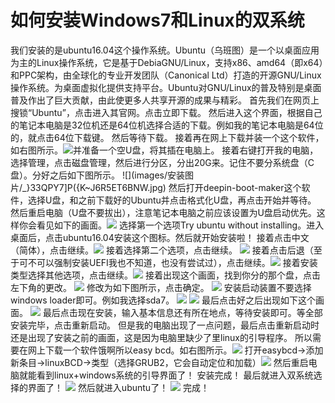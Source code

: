 # 如何安装Windows7和Linux的双系统
我们安装的是ubuntu16.04这个操作系统。Ubuntu（乌班图）是一个以桌面应用为主的Linux操作系统，它是基于DebiaGNU/Linux，支持x86、amd64（即x64）和PPC架构，由全球化的专业开发团队（Canonical Ltd）打造的开源GNU/Linux操作系统。为桌面虚拟化提供支持平台。Ubuntu对GNU/Linux的普及特别是桌面普及作出了巨大贡献，由此使更多人共享开源的成果与精彩。
首先我们在网页上搜锁“Ubuntu”，点击进入其官网。点击立即下载。
然后进入这个界面，根据自己的笔记本电脑是32位机还是64位机选择合适的下载。例如我的笔记本电脑是64位的，就点击64位下载键。
然后等待下载。
接着再在网上下载并装一个这个软件，如右图所示。![](images/安装图片/13}NL}@%2K~2[]7845~[QQQ4.png)并准备一个空U盘，将其插在电脑上。
接着右键打开我的电脑，选择管理，点击磁盘管理，然后进行分区，分出20G来。记住不要分系统盘（C盘）。分好之后如下图所示。
![](images/安装图片/_}33QPY7]P({K~J6R5ET6BNW.jpg)
然后打开deepin-boot-maker这个软件，选择U盘，和之前下载好的Ubuntu并点击格式化U盘，再点击开始并等待。
然后重启电脑（U盘不要拔出），注意笔记本电脑之前应该设置为U盘启动优先。这样你会看见如下的画面。![](07398D1392CD5C5EC7C92B96129AE9C8A.jpg)
选择第一个选项Try ubuntu without installing。进入桌面后，点击ubuntu16.04安装这个图标。然后就开始安装啦！
接着点击中文（简体），点击继续。![](images/安装图片/65AC3EE29FDFE537DAFC55AA02C20127.jpg)
接着选择第二个选项，点击继续。
![](images/安装图片/5C0D4A6B90D87E915F980C409F06F842.jpg)
接着点击后退（至于可不可以强制安装UEFI我也不知道，也没有尝试过），点击继续。![](images/安装图片/1E59BFA71C1AB1CAD742A2B2011A3CBF.jpg)
接着安装类型选择其他选项，点击继续。![](images/安装图片/1295AA6347D5623CC71CD553689F4BC2.jpg)
接着出现这个画面，找到你分的那个盘，点击左下角的更改。
![](images/安装图片/0C091452A87596066798A297DD073ECD.jpg)
修改为如下图所示，点击确定。
![](images/安装图片/60979C7DCFBC9493BA210A95FFCC0648.jpg)
安装启动装置不要选择windows loader即可。例如我选择sda7。
![](images/安装图片/78D5B10DD0A0124D555569B6964188F6.jpg)
![](images/安装图片/5DA75914D622DAB1C52A2B90EAF73FB5.jpg)
最后点击好之后出现如下这个画面。
![](images/安装图片/1060A240CD4083DDE27CDE8DC2E65256.jpg)
最后点击现在安装，输入基本信息还有所在地点，等待安装即可。等全部安装完毕，点击重新启动。
但是我的电脑出现了一点问题，最后点击重新启动时还是出现了安装之前的画面，这是因为电脑里缺少了里linux的引导程序。
所以需要在网上下载一个软件饿啊所以easy bcd。如右图所示。![](FV``3M5~WF@GD_[P57ZV]O2.png)
打开easybcd->添加新条目->linuxBCD->类型（选择GRUB2，它会自动定位和加载）![](830225aafa40f4bfb2279bd37004f78f0f7361823.jpg)
然后重启电脑就能看到linux+windows系统的引导界面了！
安装完成！
最后就进入双系统选择的界面了！
![](2011701391758618.png)
然后就进入ubuntu了！
![](8782FAD7683D05A259B92CF8AE0B66BA.jpg)
完成！









